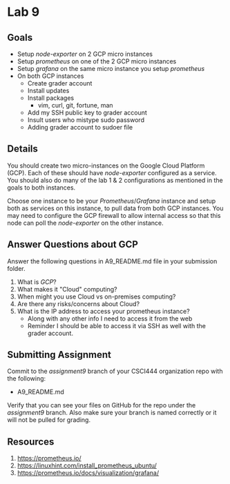 # Lab 9

## Goals

* Setup *node-exporter* on 2 GCP micro instances 
* Setup *prometheus* on one of the 2 GCP micro instances
* Setup *grafana* on the same micro instance you setup *prometheus*
* On both GCP instances
    * Create grader account
    * Install updates
    * Install packages
        * vim, curl, git, fortune, man
    * Add my SSH public key to grader account
    * Insult users who mistype sudo password
    * Adding grader account to sudoer file

## Details

You should create two micro-instances on the Google Cloud Platform (GCP). Each of these should have *node-exporter* configured as a service. You should also do many of the lab 1 & 2 configurations as mentioned in the goals to both instances. 

Choose one instance to be your *Prometheus*/*Grafana* instance and setup both as services on this instance, to pull data from both GCP instances. You may need to configure the GCP firewall to allow internal access so that this node can poll the *node-exporter* on the other instance. 

## Answer Questions about GCP

Answer the following questions in A9_README.md file in your submission folder. 

1. What is *GCP*?
2. What makes it "Cloud" computing?
3. When might you use Cloud vs on-premises computing?
4. Are there any risks/concerns about Cloud? 
5. What is the IP address to access your prometheus instance? 
    * Along with any other info I need to access it from the web
    * Reminder I should be able to access it via SSH as well with the grader account. 

## Submitting Assignment

Commit to the *assignment9* branch of your CSCI444 organization repo with the following:

* A9_README.md

Verify that you can see your files on GitHub for the repo under the *assignment9* branch. Also make sure your branch is named correctly or it will not be pulled for grading.  


## Resources

1. https://prometheus.io/
2. https://linuxhint.com/install_prometheus_ubuntu/
3. https://prometheus.io/docs/visualization/grafana/
